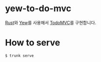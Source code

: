 # yew-to-do-mvc

[Rust](https://www.rust-lang.org/)와 [Yew](https://yew.rs/)를 사용해서 [TodoMVC](https://todomvc.com/)를 구현합니다.

# How to serve

```
$ trunk serve
```
